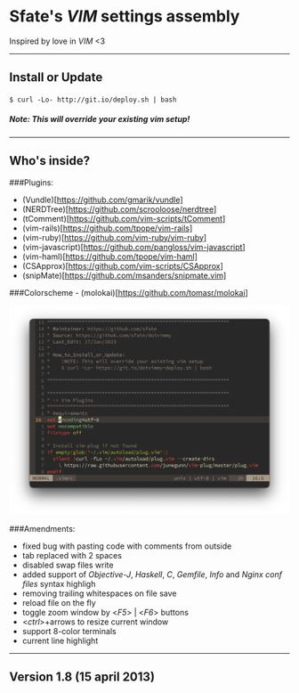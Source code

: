 Sfate's *VIM* settings assembly
================================
Inspired by love in *VIM* <3

-------------------------
Install or Update
-------------------------
`$ curl -Lo- http://git.io/deploy.sh | bash`
##### *Note*: This will override your existing vim setup!

-------------------------
Who's inside?
-------------------------
###Plugins:

* (Vundle)[https://github.com/gmarik/vundle]
* (NERDTree)[https://github.com/scrooloose/nerdtree]
* (tComment)[https://github.com/vim-scripts/tComment]
* (vim-rails)[https://github.com/tpope/vim-rails]
* (vim-ruby)[https://github.com/vim-ruby/vim-ruby]
* (vim-javascript)[https://github.com/pangloss/vim-javascript]
* (vim-haml)[https://github.com/tpope/vim-haml]
* (CSApprox)[https://github.com/vim-scripts/CSApprox]
* (snipMate)[https://github.com/msanders/snipmate.vim]

###Colorscheme - (molokai)[https://github.com/tomasr/molokai]

![Colorscheme preview](/preview.png)

###Amendments:

* fixed bug with pasting code with comments from outside
* tab replaced with 2 spaces
* disabled swap files write
* added support of *Objective-J*, *Haskell*, *C*, *Gemfile*, *Info* and *Nginx conf files* syntax highligh
* removing trailing whitespaces on file save
* reload file on the fly
* toggle zoom window by <*F5*> | <*F6*> buttons
* <*ctrl*>+arrows to resize current window
* support 8-color terminals
* current line highlight

-------------------------
Version 1.8 (15 april 2013)
-------------------------

